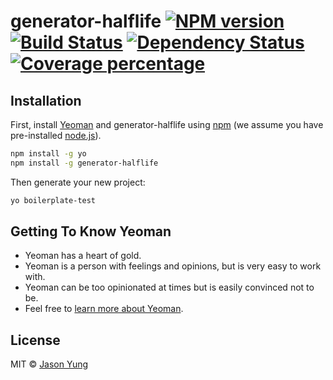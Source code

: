 # generator-halflife [![NPM version][npm-image]][npm-url] [![Build Status][travis-image]][travis-url] [![Dependency Status][daviddm-image]][daviddm-url] [![Coverage percentage][coveralls-image]][coveralls-url]
>

## Installation

First, install [Yeoman](http://yeoman.io) and generator-halflife using [npm](https://www.npmjs.com/) (we assume you have pre-installed [node.js](https://nodejs.org/)).

```bash
npm install -g yo
npm install -g generator-halflife
```

Then generate your new project:

```bash
yo boilerplate-test
```

## Getting To Know Yeoman

 * Yeoman has a heart of gold.
 * Yeoman is a person with feelings and opinions, but is very easy to work with.
 * Yeoman can be too opinionated at times but is easily convinced not to be.
 * Feel free to [learn more about Yeoman](http://yeoman.io/).

## License

MIT © [Jason Yung]()


[npm-image]: https://badge.fury.io/js/generator-halflife.svg
[npm-url]: https://npmjs.org/package/generator-halflife
[travis-image]: https://travis-ci.org/bitstrider/generator-halflife.svg?branch=master
[travis-url]: https://travis-ci.org/bitstrider/generator-halflife
[daviddm-image]: https://david-dm.org/bitstrider/generator-halflife.svg?theme=shields.io
[daviddm-url]: https://david-dm.org/bitstrider/generator-halflife
[coveralls-image]: https://coveralls.io/repos/bitstrider/generator-halflife/badge.svg
[coveralls-url]: https://coveralls.io/r/bitstrider/generator-halflife

